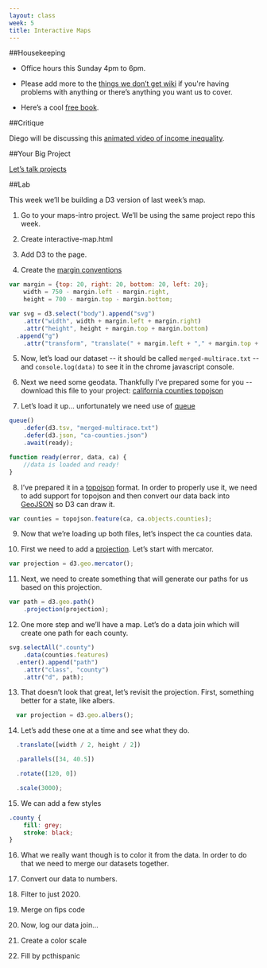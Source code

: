 ```yaml
---
layout: class
week: 5
title: Interactive Maps
---
```


##Housekeeping

- Office hours this Sunday 4pm to 6pm.

- Please add more to the [things we don’t get wiki](https://github.com/shancarter/ucb-dataviz-fall-2013/wiki/Things-We-Don't-Get) if you're having problems with anything or there’s anything you want us to cover.

- Here’s a cool [free book](http://chimera.labs.oreilly.com/books/1230000000345/index.html).

##Critique

Diego will be discussing this [animated video of income inequality](http://youtu.be/QPKKQnijnsM).

##Your Big Project

[Let’s talk projects](http://shancarter.github.io/ucb-dataviz-fall-2013/projects/)

##Lab

This week we’ll be building a D3 version of last week’s map.

1. Go to your maps-intro project. We’ll be using the same project repo this week.

2. Create interactive-map.html

3. Add D3 to the page.

4. Create the [margin conventions](http://bl.ocks.org/mbostock/3019563)

  ```javascript
  var margin = {top: 20, right: 20, bottom: 20, left: 20};
      width = 750 - margin.left - margin.right,
      height = 700 - margin.top - margin.bottom;

  var svg = d3.select("body").append("svg")
      .attr("width", width + margin.left + margin.right)
      .attr("height", height + margin.top + margin.bottom)
    .append("g")
      .attr("transform", "translate(" + margin.left + "," + margin.top + ")");
  ```

5. Now, let’s load our dataset -- it should be called `merged-multirace.txt` -- and `console.log(data)` to see it in the chrome javascript console.

6. Next we need some geodata. Thankfully I’ve prepared some for you -- download this file to your project: [california counties topojson](ca-counties.json)

7. Let’s load it up... unfortunately we need use of [queue](https://github.com/mbostock/queue)

  ```javascript
  queue()
      .defer(d3.tsv, "merged-multirace.txt")
      .defer(d3.json, "ca-counties.json")
      .await(ready);

  function ready(error, data, ca) {
      //data is loaded and ready!
  }
  ```

8. I’ve prepared it in a [topojson](https://github.com/mbostock/topojson/wiki/API-Reference) format. In order to properly use it, we need to add support for topojson and then convert our data back into [GeoJSON](http://geojson.org/) so D3 can draw it.

  ```javascript
  var counties = topojson.feature(ca, ca.objects.counties);
  ```

9. Now that we’re loading up both files, let’s inspect the ca counties data.

10. First we need to add a [projection](https://github.com/mbostock/d3/wiki/Geo-Projections). Let’s start with mercator.

  ```javascript
  var projection = d3.geo.mercator();
  ```

11. Next, we need to create something that will generate our paths for us based on this projection.

  ```javascript
  var path = d3.geo.path()
      .projection(projection);
  ```

12. One more step and we’ll have a map. Let’s do a data join which will create one path for each county.

  ```javascript
  svg.selectAll(".county")
      .data(counties.features)
    .enter().append("path")
      .attr("class", "county")
      .attr("d", path);
  ```

13. That doesn’t look that great, let’s revisit the projection. First, something better for a state, like albers.

  ```javascript
    var projection = d3.geo.albers();
  ```

14. Let’s add these one at a time and see what they do.

  ```javascript
    .translate([width / 2, height / 2])
  ```

  ```javascript
    .parallels([34, 40.5])
  ```

  ```javascript
    .rotate([120, 0])
  ```

  ```javascript
    .scale(3000);
  ```

15. We can add a few styles

  ```css
  .county {
      fill: grey;
      stroke: black;
  }
  ```

16. What we really want though is to color it from the data. In order to do that we need to merge our datasets together.

17. Convert our data to numbers.

18. Filter to just 2020.

19. Merge on fips code

20. Now, log our data join...

21. Create a color scale

22. Fill by pcthispanic

